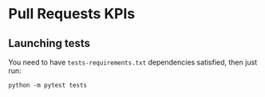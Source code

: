 # Pull Requests KPIs

## Launching tests

You need to have `tests-requirements.txt` dependencies satisfied, then just run:

```
python -m pytest tests
```
